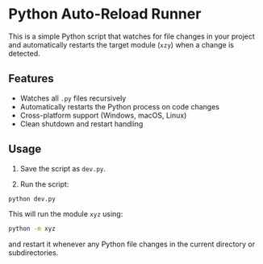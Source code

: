 # Python Auto-Reload Runner

This is a simple Python script that watches for file changes in your project and automatically restarts the target module (`xzy`) when a change is detected.

## Features

- Watches all `.py` files recursively
- Automatically restarts the Python process on code changes
- Cross-platform support (Windows, macOS, Linux)
- Clean shutdown and restart handling

## Usage

1. Save the script as `dev.py`.

2. Run the script:

```bash
python dev.py
````

This will run the module `xyz` using:

```bash
python -m xyz
```

and restart it whenever any Python file changes in the current directory or subdirectories.

